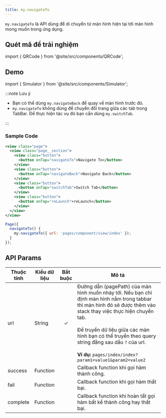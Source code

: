 ```yaml
---
title: my.navigateTo
---
```


`my.navigateTo` là API dùng để di chuyển từ màn hình hiện tại tới màn hình mong muốn trong ứng dụng.

## Quét mã để trải nghiệm

import { QRCode } from '@site/src/components/QRCode';

<QRCode page="pages/api/navigator/index" />

## Demo

import { Simulator } from '@site/src/components/Simulator';

<Simulator page="pages/api/navigator/index" />

:::note Lưu ý

- Bạn có thể dùng `my.navigateBack` để quay về màn hình trước đó.
- `my.navigateTo` không dùng để chuyển đổi trang giữa các tab trong TabBar. Để thực hiện tác vụ đó bạn cần dùng `my.switchTab`.

:::

### Sample Code

```xml
<view class="page">
  <view class="page__section">
    <view class="button">
      <button onTap="navigateTo">Navigate To</button>
    </view>
    <view class="button">
      <button onTap="navigateBack">Navigate Back</button>
    </view>
    <view class="button">
      <button onTap="switchTab">Switch Tab</button>
    </view>
    <view class="button">
      <button onTap="reLaunch">reLaunch</button>
    </view>
  </view>
</view>
```

```js
Page({
  navigateTo() {
    my.navigateTo({ url: 'pages/component/view/index' });
  }
});
```

## API Params

| Thuộc tính | Kiểu dữ liệu | Bắt buộc | Mô tả                                                                                                                                                                                                                                                                                                                                                    |
| ---------- | ------------ | :------: | -------------------------------------------------------------------------------------------------------------------------------------------------------------------------------------------------------------------------------------------------------------------------------------------------------------------------------------------------------- |
| url        | String       |    ✓     | Đường dẫn (pagePath) của màn hình muốn nhảy tới. Nếu bạn chỉ định màn hình nằm trong tabbar thì màn hình đó sẽ được thêm vào stack thay việc thực hiện chuyển tab. <br /><br /> Để truyền dữ liệu giữa các màn hình bạn có thể truyền theo query string đằng sau dấu `?` của url. <br /><br />**Ví dụ:** `pages/index/index?param1=value1&param2=value2` |
| success    | Function     |          | Callback function khi gọi hàm thành công.                                                                                                                                                                                                                                                                                                                |
| fail       | Function     |          | Callback function khi gọi hàm thất bại.                                                                                                                                                                                                                                                                                                                  |
| complete   | Function     |          | Callback function khi hoàn tất gọi hàm bất kể thành công hay thất bại.                                                                                                                                                                                                                                                                                   |
